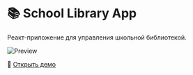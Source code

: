 # 📚 School Library App

Реакт-приложение для управления школьной библиотекой.

![Preview](demo.gif)

🔗 [Открыть демо](https://miruxxxx.github.io/React-LLib)
